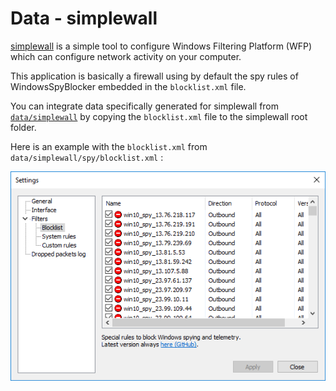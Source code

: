 # Data - simplewall

[simplewall](https://github.com/henrypp/simplewall) is a simple tool to configure Windows Filtering Platform (WFP) which can configure network activity on your computer.

This application is basically a firewall using by default the spy rules of WindowsSpyBlocker embedded in the `blocklist.xml` file.

You can integrate data specifically generated for simplewall from [`data/simplewall`](../../data/simplewall) by copying the `blocklist.xml` file to the simplewall root folder.

Here is an example with the `blocklist.xml` from `data/simplewall/spy/blocklist.xml` :

![](../.res/data/simplewall/simplewall-win10-spy-20170630.png)
